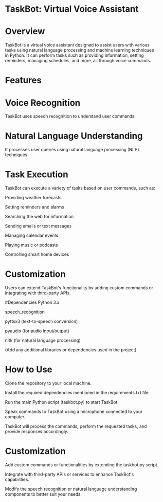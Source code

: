 
# TaskBot: Virtual Voice Assistant

# Overview
TaskBot is a virtual voice assistant designed to assist users with various tasks using natural language processing and machine learning techniques in Python. It can perform tasks such as providing information, setting reminders, managing schedules, and more, all through voice commands.

# Features

# Voice Recognition
TaskBot uses speech recognition to understand user commands.

# Natural Language Understanding 
It processes user queries using natural language processing (NLP) techniques.

# Task Execution
TaskBot can execute a variety of tasks based on user commands, such as:

Providing weather forecasts

Setting reminders and alarms

Searching the web for information

Sending emails or text messages

Managing calendar events

Playing music or podcasts

Controlling smart home devices

# Customization
Users can extend TaskBot's functionality by adding custom commands or integrating with third-party APIs.

#Dependencies
Python 3.x

speech_recognition

pyttsx3 (text-to-speech conversion)


pyaudio (for audio input/output)

nltk (for natural language processing)

(Add any additional libraries or dependencies used in the project)

# How to Use
Clone the repository to your local machine.

Install the required dependencies mentioned in the requirements.txt file.

Run the main Python script (taskbot.py) to start TaskBot.

Speak commands to TaskBot using a microphone connected to your computer.

TaskBot will process the commands, perform the requested tasks, and provide responses accordingly.

# Customization
Add custom commands or functionalities by extending the taskbot.py script.

Integrate with third-party APIs or services to enhance TaskBot's capabilities.

Modify the speech recognition or natural language understanding components to better suit your needs.
